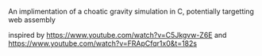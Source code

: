 
An implimentation of a choatic gravity simulation in C, potentially targetting web assembly

inspired by https://www.youtube.com/watch?v=C5Jkgvw-Z6E and https://www.youtube.com/watch?v=FRApCfqr1x0&t=182s
